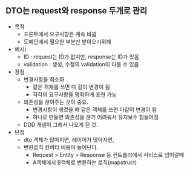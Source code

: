 ## DTO는 request와 response 두개로 관리
- 목적
    - 프론트에서 요구사항은 계속 바뀜
    - 도메인에서 필요한 부분만 받아오기위해
- 예시)
    - ID : request는 ID가 없지만, response는 ID가 있음
    - validation : 생성, 수정의 validation이 다를 수 있음
- 장점	
    - 변경사항을 최소화 
        - 같은 객체를 쓰면 다 같이 변경이 됨
        - 각각의 요구사항을 명확하게 표현 가능
    - 의존성을 끊어주는 것이 중요. 
        - 변경사항이 생겼을 때 같은 객체를 쓰면 다같이 변경이 됨
        - 하나로 만들면 의존성을 끊기 어려워서 유지보수 힘들어짐
    - DDD 개념이 그래서 나오게 된 것. 
- 단점
    - dto 객체가 많아지면, 레이어가 많아지면, 
    - 변환로직 컨버터 비용이 늘어난다. 
        - Request > Entity > Response 등 컨트롤러에서 서비스로 넘어갈때
        - A객체에서 B객체로 변환하는 로직(mapstruct)

